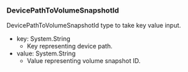 ### DevicePathToVolumeSnapshotId
DevicePathToVolumeSnapshotId type to take key value input.

- key: System.String
  - Key representing device path.
- value: System.String
  - Value representing volume snapshot ID.
